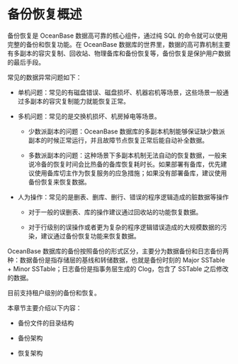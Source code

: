 # 备份恢复概述

备份恢复是 OceanBase 数据高可靠的核心组件，通过纯 SQL 的命令就可以使用完整的备份和恢复功能。在 OceanBase 数据库的世界里，数据的高可靠机制主要有多副本的容灾复制、回收站、物理备库和备份恢复等，备份恢复是保护用户数据的最后手段。

常见的数据异常问题如下：

* 单机问题：常见的有磁盘错误、磁盘损坏、机器宕机等场景，这些场景一般通过多副本的容灾复制能力就能恢复正常。

* 多机问题：常见的是交换机损坏、机房掉电等场景。

  * 少数派副本的问题：OceanBase 数据库的多副本机制能够保证缺少数派副本的时候正常运行，并且故障节点恢复正常后能自动补全数据。

  * 多数派副本的问题：这种场景下多副本机制无法自动的恢复数据，一般来说冷备的恢复时间会比热备的备库恢复耗时长。如果部署有备库，优先建议使用备库切主作为恢复服务的应急措施；如果没有部署备库，建议使用备份恢复来恢复数据。

* 人为操作：常见的是删表、删库、删行、错误的程序逻辑造成的脏数据等操作

  * 对于一般的误删表、库的操作建议通过回收站的功能恢复数据。

  * 对于行级别的误操作或者更为复杂的程序逻辑错误造成的大规模数据的污染，建议通过备份恢复功能来恢复数据。

OceanBase 数据库的备份按照备份的形式区分，主要分为数据备份和日志备份两种：数据备份是指存储层的基线和转储数据，也就是备份时刻的 Major SSTable + Minor SSTable；日志备份是指事务层生成的 Clog，包含了 SSTable 之后修改的数据。

目前支持租户级别的备份和恢复。

本章节主要介绍以下内容：

* 备份文件的目录结构

* 备份架构

* 恢复架构
